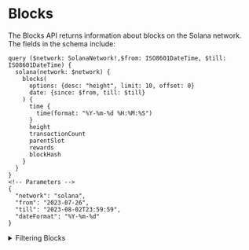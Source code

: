 # Blocks

The Blocks API returns information about blocks on the Solana network. The fields in the schema include: 

```
query ($network: SolanaNetwork!,$from: ISO8601DateTime, $till: ISO8601DateTime) {
  solana(network: $network) {
    blocks(
      options: {desc: "height", limit: 10, offset: 0}
      date: {since: $from, till: $till}
    ) {
      time {
        time(format: "%Y-%m-%d %H:%M:%S")
      }
      height
      transactionCount
      parentSlot
      rewards
      blockHash
    }
  }
}
<!-- Parameters -->
{
  "network": "solana",
  "from": "2023-07-26",
  "till": "2023-08-02T23:59:59",
  "dateFormat": "%Y-%m-%d"
}
```

<details><summary>Filtering Blocks</summary>

`rewards`: This field allows you to filter blocks by the amount of rewards they contain. 

`previousBlockHash`: This field allows you to filter blocks by their previous block hash.

`parentSlot`: This field allows you to filter blocks by their parent slot. 

`options`: Filter returned data by ordering, limiting, and constraining it.

`height`: This field allows you to filter blocks by their height. 

`date`: This field allows you to filter blocks by their date. 

`blockHash`: This field allows you to filter blocks by their block hash. 

`any`: This field allows you to filter blocks by any of the other fields (OR logic). 

`transactionCount`: This field allows you to filter blocks by the number of transactions they contain. 
</details>